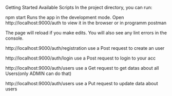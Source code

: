 Getting Started
Available Scripts
In the project directory, you can run:

npm start
Runs the app in the development mode.
Open http://localhost:9000/auth to view it in the browser or in programm postman

The page will reload if you make edits.
You will also see any lint errors in the console.

http://localhost:9000/auth/registration use a Post request to create an user

http://localhost:9000/auth/login use a Post request to login to your acc

http://localhost:9000/auth/users use a Get request to get datas about all Users(only ADMIN can do that)

http://localhost:9000/auth/users use a Put request to update data about users


